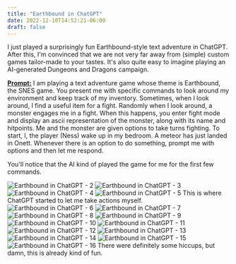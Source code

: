 ```yaml
---
title: "Earthbound in ChatGPT"
date: 2022-12-10T14:52:21-06:00
draft: false
---
```


I just played a surprisingly fun Earthbound-style text adventure in ChatGPT. After this, I'm convinced that we are not very far away from (simple) custom games tailor-made to your tastes. It's also quite easy to imagine playing an AI-generated Dungeons and Dragons campaign.

[**Prompt:**](/images/chatgpt/earthbound/1.png) I am playing a text adventure game whose theme is Earthbound, the SNES game. You present me with specific commands to look around my environment and keep track of my inventory. Sometimes, when I look around, I find a useful item for a fight. Randomly when I look around, a monster engages me in a fight. When this happens, you enter fight mode and display an ascii representation of the monster, along with its name and hitpoints. Me and the monster are given options to take turns fighting. To start, I, the player (Ness) wake up in my bedroom. A meteor has just landed in Onett. Whenever there is an option to do something, prompt me with options and then let me respond.

You'll notice that the AI kind of played the game for me for the first few commands.

![Earthbound in ChatGPT - 2](/images/chatgpt/earthbound/2.png)
![Earthbound in ChatGPT - 3](/images/chatgpt/earthbound/3.png)
![Earthbound in ChatGPT - 4](/images/chatgpt/earthbound/4.png)
![Earthbound in ChatGPT - 5](/images/chatgpt/earthbound/5.png)
This is where ChatGPT started to let me take actions myself.
![Earthbound in ChatGPT - 6](/images/chatgpt/earthbound/6.png)
![Earthbound in ChatGPT - 7](/images/chatgpt/earthbound/7.png)
![Earthbound in ChatGPT - 8](/images/chatgpt/earthbound/8.png)
![Earthbound in ChatGPT - 9](/images/chatgpt/earthbound/9.png)
![Earthbound in ChatGPT - 10](/images/chatgpt/earthbound/10.png)
![Earthbound in ChatGPT - 11](/images/chatgpt/earthbound/11.png)
![Earthbound in ChatGPT - 12](/images/chatgpt/earthbound/12.png)
![Earthbound in ChatGPT - 13](/images/chatgpt/earthbound/13.png)
![Earthbound in ChatGPT - 14](/images/chatgpt/earthbound/14.png)
![Earthbound in ChatGPT - 15](/images/chatgpt/earthbound/15.png)
![Earthbound in ChatGPT - 16](/images/chatgpt/earthbound/16.png)
There were definitely some hiccups, but damn, this is already kind of fun.
